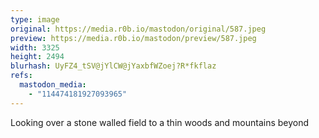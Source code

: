 ```yaml
---
type: image
original: https://media.r0b.io/mastodon/original/587.jpeg
preview: https://media.r0b.io/mastodon/preview/587.jpeg
width: 3325
height: 2494
blurhash: UyFZ4_tSV@jYlCW@jYaxbfWZoej?R*fkflaz
refs:
  mastodon_media:
    - "114474181927093965"
---
```


Looking over a stone walled field to a thin woods and mountains beyond
